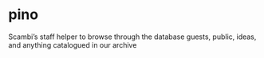 # pino
Scambi’s staff helper to browse through the database guests, public, ideas, and anything catalogued in our archive
